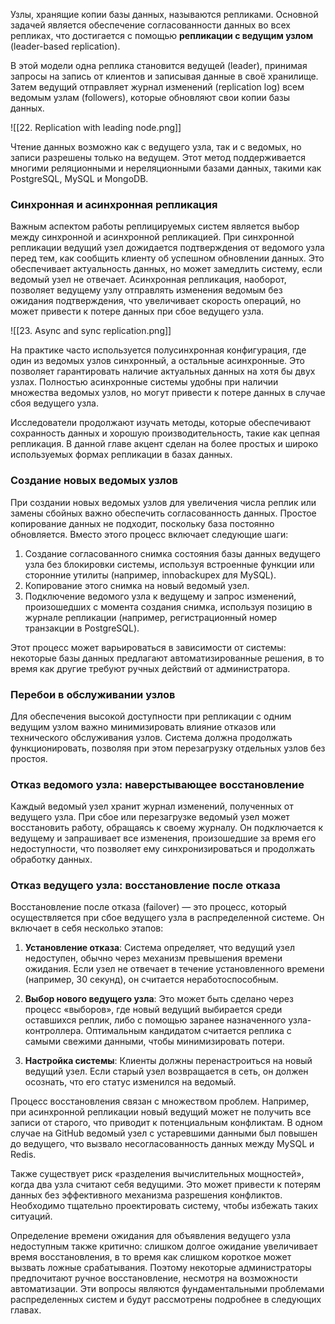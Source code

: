 Узлы, хранящие копии базы данных, называются репликами. Основной задачей является обеспечение согласованности данных во всех репликах, что достигается с помощью **репликации с ведущим узлом** (leader-based replication).

В этой модели одна реплика становится ведущей (leader), принимая запросы на запись от клиентов и записывая данные в своё хранилище. Затем ведущий отправляет журнал изменений (replication log) всем ведомым узлам (followers), которые обновляют свои копии базы данных.

![[22. Replication with leading node.png]]

Чтение данных возможно как с ведущего узла, так и с ведомых, но записи разрешены только на ведущем. Этот метод поддерживается многими реляционными и нереляционными базами данных, такими как PostgreSQL, MySQL и MongoDB.

### Синхронная и асинхронная репликация

Важным аспектом работы реплицируемых систем является выбор между синхронной и асинхронной репликацией. При синхронной репликации ведущий узел дожидается подтверждения от ведомого узла перед тем, как сообщить клиенту об успешном обновлении данных. Это обеспечивает актуальность данных, но может замедлить систему, если ведомый узел не отвечает. Асинхронная репликация, наоборот, позволяет ведущему узлу отправлять изменения ведомым без ожидания подтверждения, что увеличивает скорость операций, но может привести к потере данных при сбое ведущего узла.

![[23. Async and sync replication.png]]

На практике часто используется полусинхронная конфигурация, где один из ведомых узлов синхронный, а остальные асинхронные. Это позволяет гарантировать наличие актуальных данных на хотя бы двух узлах. Полностью асинхронные системы удобны при наличии множества ведомых узлов, но могут привести к потере данных в случае сбоя ведущего узла.

Исследователи продолжают изучать методы, которые обеспечивают сохранность данных и хорошую производительность, такие как цепная репликация. В данной главе акцент сделан на более простых и широко используемых формах репликации в базах данных.

### Создание новых ведомых узлов

При создании новых ведомых узлов для увеличения числа реплик или замены сбойных важно обеспечить согласованность данных. Простое копирование данных не подходит, поскольку база постоянно обновляется. Вместо этого процесс включает следующие шаги:

1. Создание согласованного снимка состояния базы данных ведущего узла без блокировки системы, используя встроенные функции или сторонние утилиты (например, innobackupex для MySQL).
2. Копирование этого снимка на новый ведомый узел.
3. Подключение ведомого узла к ведущему и запрос изменений, произошедших с момента создания снимка, используя позицию в журнале репликации (например, регистрационный номер транзакции в PostgreSQL).

Этот процесс может варьироваться в зависимости от системы: некоторые базы данных предлагают автоматизированные решения, в то время как другие требуют ручных действий от администратора.
### Перебои в обслуживании узлов

Для обеспечения высокой доступности при репликации с одним ведущим узлом важно минимизировать влияние отказов или технического обслуживания узлов. Система должна продолжать функционировать, позволяя при этом перезагрузку отдельных узлов без простоя.

### Отказ ведомого узла: наверстывающее восстановление

Каждый ведомый узел хранит журнал изменений, полученных от ведущего узла. При сбое или перезагрузке ведомый узел может восстановить работу, обращаясь к своему журналу. Он подключается к ведущему и запрашивает все изменения, произошедшие за время его недоступности, что позволяет ему синхронизироваться и продолжать обработку данных.

### Отказ ведущего узла: восстановление после отказа

Восстановление после отказа (failover) — это процесс, который осуществляется при сбое ведущего узла в распределенной системе. Он включает в себя несколько этапов:

1. **Установление отказа**: Система определяет, что ведущий узел недоступен, обычно через механизм превышения времени ожидания. Если узел не отвечает в течение установленного времени (например, 30 секунд), он считается неработоспособным.
    
2. **Выбор нового ведущего узла**: Это может быть сделано через процесс «выборов», где новый ведущий выбирается среди оставшихся реплик, либо с помощью заранее назначенного узла-контроллера. Оптимальным кандидатом считается реплика с самыми свежими данными, чтобы минимизировать потери.
    
3. **Настройка системы**: Клиенты должны перенастроиться на новый ведущий узел. Если старый узел возвращается в сеть, он должен осознать, что его статус изменился на ведомый.
    

Процесс восстановления связан с множеством проблем. Например, при асинхронной репликации новый ведущий может не получить все записи от старого, что приводит к потенциальным конфликтам. В одном случае на GitHub ведомый узел с устаревшими данными был повышен до ведущего, что вызвало несогласованность данных между MySQL и Redis.

Также существует риск «разделения вычислительных мощностей», когда два узла считают себя ведущими. Это может привести к потерям данных без эффективного механизма разрешения конфликтов. Необходимо тщательно проектировать систему, чтобы избежать таких ситуаций.

Определение времени ожидания для объявления ведущего узла недоступным также критично: слишком долгое ожидание увеличивает время восстановления, в то время как слишком короткое может вызвать ложные срабатывания. Поэтому некоторые администраторы предпочитают ручное восстановление, несмотря на возможности автоматизации. Эти вопросы являются фундаментальными проблемами распределенных систем и будут рассмотрены подробнее в следующих главах.